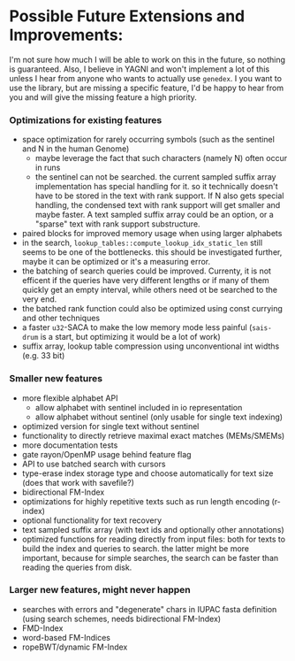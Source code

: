 # Possible Future Extensions and Improvements:

I'm not sure how much I will be able to work on this in the future, so nothing is guaranteed. Also, I believe in YAGNI and won't implement a lot of this unless I hear from anyone who wants to actually use `genedex`. I you want to use the library, but are missing a specific feature, I'd be happy to hear from you and will give the missing feature a high priority.

### Optimizations for existing features

- space optimization for rarely occurring symbols (such as the sentinel and N in the human Genome)
    - maybe leverage the fact that such characters (namely N) often occur in runs
    - the sentinel can not be searched. the current sampled suffix array implementation has special handling for it.
        so it technically doesn't have to be stored in the text with rank support. If N also gets special handling,
        the condensed text with rank support will get smaller and maybe faster. 
        A text sampled suffix array could be an option, or a "sparse" text with rank support substructure.
- paired blocks for improved memory usage when using larger alphabets
- in the search, `lookup_tables::compute_lookup_idx_static_len` still seems to be one of the bottlenecks. this
    should be investigated further, maybe it can be optimized or it's a measuring error.
- the batching of search queries could be improved. Currenty, it is not efficent if the queries have very different lengths
    or if many of them quickly get an empty interval, while others need ot be searched to the very end.
- the batched rank function could also be optimized using const currying and other techniques
- a faster `u32`-SACA to make the low memory mode less painful (`sais-drum` is a start, but optimizing it would be a lot of work)
- suffix array, lookup table compression using unconventional int widths (e.g. 33 bit)

### Smaller new features

- more flexible alphabet API
    - allow alphabet with sentinel included in io representation
    - allow alphabet without sentinel (only usable for single text indexing)
- optimized version for single text without sentinel
- functionality to directly retrieve maximal exact matches (MEMs/SMEMs)
- more documentation tests
- gate rayon/OpenMP usage behind feature flag
- API to use batched search with cursors
- type-erase index storage type and choose automatically for text size (does that work with savefile?)
- bidirectional FM-Index
- optimizations for highly repetitive texts such as run length encoding (r-index)
- optional functionality for text recovery
- text sampled suffix array (with text ids and optionally other annotations)
- optimized functions for reading directly from input files: both for texts to build the index and queries to search.
    the latter might be more important, because for simple searches, the search can be faster than reading the 
    queries from disk.

### Larger new features, might never happen

- searches with errors and "degenerate" chars in IUPAC fasta definition (using search schemes, needs bidirectional FM-Index)
- FMD-Index
- word-based FM-Indices
- ropeBWT/dynamic FM-Index
